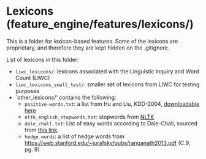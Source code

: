 # Lexicons (feature_engine/features/lexicons/)
This is a folder for lexicon-based features. Some of the lexicons are proprietary, and therefore they are kept hidden on the .gitignore. 

List of lexicons in this folder:
- `liwc_lexicons/`: lexicons associated with the Linguistic Inquiry and Word Count (LIWC)
- `liwc_lexicons_small_test/`: smaller set of lexicons from LIWC for testing purposes
- `other_lexicons/' contains the following:
	- `positive-words.txt`: a list from Hu and Liu, KDD-2004, [downloadable here](http://www.cs.uic.edu/~liub/FBS/opinion-lexicon-English.rar)
	- `nltk_english_stopwords.txt`: stopwords from [NLTK](https://gist.githubusercontent.com/sebleier/554280/raw/7e0e4a1ce04c2bb7bd41089c9821dbcf6d0c786c/NLTK's%2520list%2520of%2520english%2520stopwords)
	- `dale_chall.txt`: List of easy words according to Dale-Chall, sourced from [this link](https://countwordsworth.com/download/DaleChallEasyWordList.txt).
	- `hedge_words`: a list of hedge words from https://web.stanford.edu/~jurafsky/pubs/ranganath2013.pdf (C.9, pg. 9)
